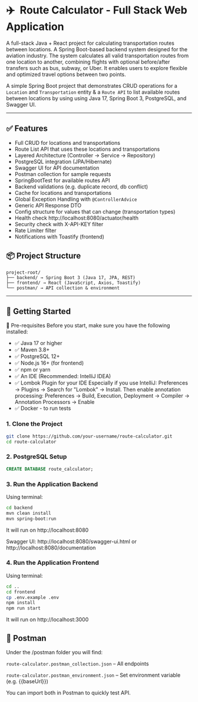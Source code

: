 # ✈️ ️ Route Calculator - Full Stack Web Application
A full-stack Java + React project for calculating transportation routes between locations. A Spring Boot-based backend system designed for the aviation industry. The system calculates all valid transportation routes from one location to another, combining flights with optional before/after transfers such as bus, subway, or Uber. It enables users to explore flexible and optimized travel options between two points.

A simple Spring Boot project that demonstrates CRUD operations for a `Location` and `Transportation` entity & a `Route API` to list available routes between locations by using using Java 17, Spring Boot 3, PostgreSQL, and Swagger UI.

---
## ✅ Features

- Full CRUD for locations and transportations
- Route List API that uses these locations and transportations
- Layered Architecture (Controller → Service → Repository)
- PostgreSQL integration (JPA/Hibernate)
- Swagger UI for API documentation
- Postman collection for sample requests
- SpringBootTest for available routes API
- Backend validations (e.g. duplicate record, db conflict)
- Cache for locations and transportations
- Global Exception Handling with `@ControllerAdvice`
- Generic API Response DTO
- Config structure for values that can change (transportation types)
- Health check http://localhost:8080/actuator/health
- Security check with X-API-KEY filter
- Rate Limiter filter
- Notifications with Toastify (frontend)

## 📦 Project Structure
```
project-root/
├── backend/ → Spring Boot 3 (Java 17, JPA, REST)
├── frontend/ → React (JavaScript, Axios, Toastify)
└── postman/ → API collection & environment
```
---

## 🚀 Getting Started

🔧 Pre-requisites
Before you start, make sure you have the following installed:

- ✅ Java 17 or higher
- ✅ Maven 3.8+
- ✅ PostgreSQL 12+
- ✅ Node.js 16+ (for frontend)
- ✅ npm or yarn
- ✅ An IDE (Recommended: IntelliJ IDEA)
- ✅ Lombok Plugin for your IDE
Especially if you use IntelliJ:
Preferences → Plugins → Search for "Lombok" → Install.
Then enable annotation processing:
Preferences → Build, Execution, Deployment → Compiler → Annotation Processors → Enable
- ✅ Docker - to run tests

### 1. Clone the Project
```bash
git clone https://github.com/your-username/route-calculator.git
cd route-calculator
```
### 2. PostgreSQL Setup
```sql
CREATE DATABASE route_calculator;
```

### 3. Run the Application Backend
   Using terminal:
   ```bash
   cd backend
   mvn clean install
   mvn spring-boot:run
   ```
It will run on http://localhost:8080

Swagger UI: http://localhost:8080/swagger-ui.html or http://localhost:8080/documentation

### 4. Run the Application Frontend
Using terminal:
   ```bash
   cd ..
   cd frontend
   cp .env.example .env
   npm install
   npm run start
   ```
It will run on http://localhost:3000

## 🧭 Postman
Under the /postman folder you will find:

`route-calculator.postman_collection.json` – All endpoints

`route-calculator.postman_environment.json` – Set environment variable (e.g. {{baseUrl}})

You can import both in Postman to quickly test API.

